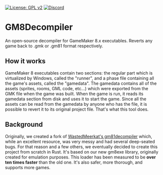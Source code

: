 [![License: GPL v2](https://img.shields.io/badge/License-GPL%20v2-blue.svg)](https://www.gnu.org/licenses/old-licenses/gpl-2.0.en.html)
[![Discord](https://discordapp.com/api/guilds/730417804368412686/widget.png?style=shield)](http://gmemu.com/discord)

# GM8Decompiler
An open-source decompiler for GameMaker 8.x executables.
Reverts any game back to .gmk or .gm81 format respectively.

## How it works
GameMaker 8 executables contain two sections:
the regular part which is virtualized by Windows, called the "runner",
and a phase file containing all the game's assets, called the "gamedata".
The gamedata contains all of the assets (sprites, rooms, GML code, etc...)
which were exported from the GMK file when the game was built.
When the game is run, it reads its gamedata section from disk and uses it to start the game.
Since all the assets can be read from the gamedata by anyone who has the file,
it is possible to revert it to its original project file.
That's what this tool does.

## Background
Originally, we created a fork of [WastedMeerkat's gm81decompiler](https://github.com/WastedMeerkat/gm81decompiler)
which, while an excellent resource, was very messy and had several deep-seated bugs.
For that reason and a few others, we eventually decided to create this project from scratch in Rust.
It's based on our new gm8exe library, originally created for emulation purposes.
This loader has been measured to be **over ten times faster** than the old one.
It's also safer, more thorough, and supports more games.
